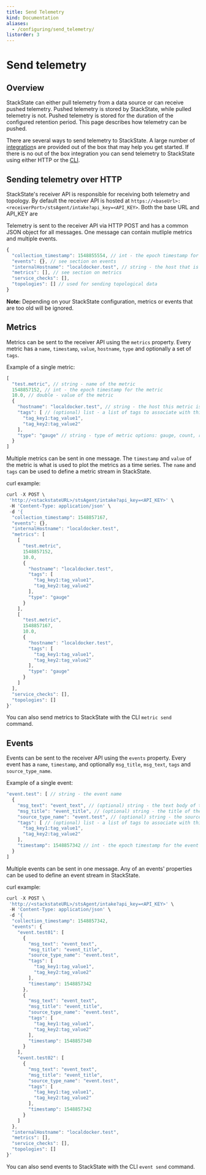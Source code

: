 ```yaml
---
title: Send Telemetry
kind: Documentation
aliases:
  - /configuring/send_telemetry/
listorder: 3
---
```


# Send telemetry

## Overview

StackState can either pull telemetry from a data source or can receive pushed telemetry. Pushed telemetry is stored by StackState, while pulled telemetry is not. Pushed telemetry is stored for the duration of the configured retention period. This page describes how telemetry can be pushed.

There are several ways to send telemetry to StackState. A large number of [integration](https://github.com/StackVista/stackstate-docs/tree/5857dc918437163ce27b31c4c9727ad4865dfc05/integrations/README.md)s are provided out of the box that may help you get started. If there is no out of the box integration you can send telemetry to StackState using either HTTP or the [CLI](../setup/cli.md).

## Sending telemetry over HTTP

StackState's receiver API is responsible for receiving both telemetry and topology. By default the receiver API is hosted at `https://<baseUrl>:<receiverPort>/stsAgent/intake?api_key=<API_KEY>`. Both the base URL and API\_KEY are

Telemetry is sent to the receiver API via HTTP POST and has a common JSON object for all messages. One message can contain mutliple metrics and multiple events.

```javascript
{
  "collection_timestamp": 1548855554, // int - the epoch timestamp for the collection
  "events": {}, // see section on events
  "internalHostname": "localdocker.test", // string - the host that is sending this data
  "metrics": [], // see section on metrics
  "service_checks": [],
  "topologies": [] // used for sending topological data
}
```

**Note:** Depending on your StackState configuration, metrics or events that are too old will be ignored.

## Metrics

Metrics can be sent to the receiver API using the `metrics` property. Every metric has a `name`, `timestamp`, `value`, `hostname`, `type` and optionally a set of `tags`.

Example of a single metric:

```javascript
[
  "test.metric", // string - name of the metric
  1548857152, // int - the epoch timestamp for the metric
  10.0, // double - value of the metric
  {
    "hostname": "localdocker.test", // string - the host this metric is from
    "tags": [ // (optional) list - a list of tags to associate with this metric. Colon separated key/value pairs.
      "tag_key1:tag_value1",
      "tag_key2:tag_value2"
    ],
    "type": "gauge" // string - type of metric options: gauge, count, rate, counter, raw
  }
]
```

Multiple metrics can be sent in one message. The `timestamp` and `value` of the metric is what is used to plot the metrics as a time series. The `name` and `tags` can be used to define a metric stream in StackState.

curl example:

```javascript
curl -X POST \
 'http://<stackstateURL>/stsAgent/intake?api_key=<API_KEY>' \
 -H 'Content-Type: application/json' \
 -d '{
  "collection_timestamp": 1548857167,
  "events": {},
  "internalHostname": "localdocker.test",
  "metrics": [
    [
      "test.metric",
      1548857152,
      10.0,
      {
        "hostname": "localdocker.test",
        "tags": [
          "tag_key1:tag_value1",
          "tag_key2:tag_value2"
        ],
        "type": "gauge"
      }
    ],
    [
      "test.metric",
      1548857167,
      10.0,
      {
        "hostname": "localdocker.test",
        "tags": [
          "tag_key1:tag_value1",
          "tag_key2:tag_value2"
        ],
        "type": "gauge"
      }
    ]
  ],
  "service_checks": [],
  "topologies": []
}'
```

You can also send metrics to StackState with the CLI `metric send` command.

## Events

Events can be sent to the receiver API using the `events` property. Every event has a `name`, `timestamp`, and optionally `msg_title`, `msg_text`, `tags` and `source_type_name`.

Example of a single event:

```javascript
"event.test": [ // string - the event name
  {
    "msg_text": "event_text", // (optional) string - the text body of the event
    "msg_title": "event_title", // (optional) string - the title of the event,
    "source_type_name": "event.test", // (optional) string - the source type name
    "tags": [ // (optional) list - a list of tags to associate with this event. Colon separated key/value pairs.
      "tag_key1:tag_value1",
      "tag_key2:tag_value2"
    ],
    "timestamp": 1548857342 // int - the epoch timestamp for the event
  }
]
```

Multiple events can be sent in one message. Any of an events' properties can be used to define an event stream in StackState.

curl example:

```javascript
curl -X POST \
 'http://<stackstateURL>/stsAgent/intake?api_key=<API_KEY>' \
 -H 'Content-Type: application/json' \
 -d '{
  "collection_timestamp": 1548857342,
  "events": {
    "event.test01": [
      {
        "msg_text": "event_text",
        "msg_title": "event_title",
        "source_type_name": "event.test",
        "tags": [
          "tag_key1:tag_value1",
          "tag_key2:tag_value2"
        ],
        "timestamp": 1548857342
      },
      {
        "msg_text": "event_text",
        "msg_title": "event_title",
        "source_type_name": "event.test",
        "tags": [
          "tag_key1:tag_value1",
          "tag_key2:tag_value2"
        ],
        "timestamp": 1548857340
      }
    ],
    "event.test02": [
      {
        "msg_text": "event_text",
        "msg_title": "event_title",
        "source_type_name": "event.test",
        "tags": [
          "tag_key1:tag_value1",
          "tag_key2:tag_value2"
        ],
        "timestamp": 1548857342
      }
    ]
  },
  "internalHostname": "localdocker.test",
  "metrics": [],
  "service_checks": [],
  "topologies": []
}'
```

You can also send events to StackState with the CLI `event send` command.

